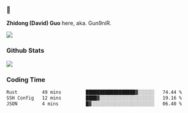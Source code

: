 ### 👋 

**Zhidong (David) Guo** here, aka. Gun9niR.

![](https://komarev.com/ghpvc/?username=Gun9niR&label=Total+Views)

### Github Stats

<img src="https://github-readme-stats.vercel.app/api?username=Gun9niR&count_private=true&show_icons=true&theme=vue-dark&hide_title=true">

### Coding Time

<!--START_SECTION:waka-->

```txt
Rust         49 mins         ██████████████████▓░░░░░░   74.44 %
SSH Config   12 mins         ████▓░░░░░░░░░░░░░░░░░░░░   19.16 %
JSON         4 mins          █▓░░░░░░░░░░░░░░░░░░░░░░░   06.40 %
```

<!--END_SECTION:waka-->
